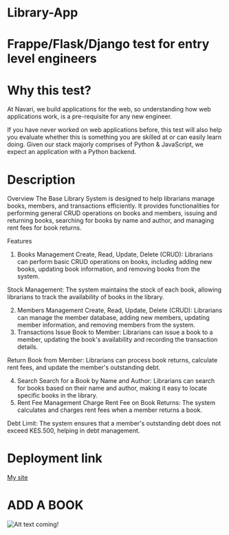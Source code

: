 # Library-App
# Frappe/Flask/Django test for entry level engineers
# Why this test?

At Navari, we build applications for the web, so understanding how web applications work, is a pre-requisite for any new engineer.

If you have never worked on web applications before, this test will also help you evaluate whether this is something you are skilled at or can easily learn doing. Given our stack majorly comprises of Python & JavaScript, we expect an application with a Python backend.
# Description
Overview
The Base Library System is designed to help librarians manage books, members, and transactions efficiently. It provides functionalities for performing general CRUD operations on books and members, issuing and returning books, searching for books by name and author, and managing rent fees for book returns.

Features
1. Books Management
Create, Read, Update, Delete (CRUD): Librarians can perform basic CRUD operations on books, including adding new books, updating book information, and removing books from the system.

Stock Management: The system maintains the stock of each book, allowing librarians to track the availability of books in the library.

2. Members Management
Create, Read, Update, Delete (CRUD): Librarians can manage the member database, adding new members, updating member information, and removing members from the system.
3. Transactions
Issue Book to Member: Librarians can issue a book to a member, updating the book's availability and recording the transaction details.

Return Book from Member: Librarians can process book returns, calculate rent fees, and update the member's outstanding debt.

4. Search
Search for a Book by Name and Author: Librarians can search for books based on their name and author, making it easy to locate specific books in the library.
5. Rent Fee Management
Charge Rent Fee on Book Returns: The system calculates and charges rent fees when a member returns a book.

Debt Limit: The system ensures that a member's outstanding debt does not exceed KES.500, helping in debt management.

# Deployment link 
[My site](http://pythonguru.pythonanywhere.com/)

# ADD A BOOK
![Alt text](static/image/add_book.png)
coming!
